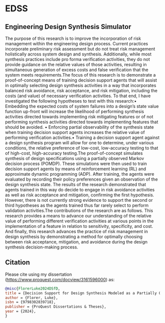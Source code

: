 # EDSS
## Engineering Design Synthesis Simulator
The purpose of this research is to improve the incorporation of risk management within the engineering design process. Current practices incorporate preliminary risk assessment but do not treat risk management holistically across system design and synthesis. Additionally, while most synthesis practices include pro forma verification activities, they do not provide guidance on the relative values of those activities, resulting in simultaneous generation of excess costs and false verification that the system meets requirements.The focus of this research is to demonstrate a proof-of-concept means of training decision support agents that will assist in optimally selecting design synthesis activities in a way that incorporates balanced risk avoidance, risk acceptance, and risk mitigation, including the costs (and value) of necessary verification activities. To that end, I have investigated the following hypotheses to test with this research:• Embedding the expected costs of system failures into a design’s state value function up-front will increase the likelihood of performing synthesis activities directed towards implementing risk mitigating features or of not performing synthesis activities directed towards implementing features that should be avoided. • Enforcing partial observability of the synthesis state when training decision support agents increases the relative value of performing verification activities.• Training a decision support agent against a design synthesis program will allow for one to determine, under various conditions, the relative preference of low-cost, low-accuracy testing to that of high-cost, high-accuracy testing.The proof-of-concept simulates synthesis of design specifications using a partially observed Markov decision process (POMDP). These simulations were then used to train decision support agents by means of reinforcement learning (RL) and approximate dynamic programming (ADP). After training, the agents were evaluated by recording their policy preferences given an observation of the design synthesis state. The results of the research demonstrated that agents trained in this way do decide to engage in risk avoidance activities as well as risk acceptance and mitigation, confirming the first hypothesis. However, there is not currently strong evidence to support the second or third hypotheses as the agents trained thus far rarely select to perform validation activities.The contributions of the research are as follows. This research provides a means to advance our understanding of the relative value of performing different verification activities at various points in the implementation of a feature in relation to sensitivity, specificity, and cost. And finally, this research advances the practice of risk management in design synthesis by demonstrating a method for optimally choosing between risk acceptance, mitigation, and avoidance during the design synthesis decision-making process.

## Citation
Please cite using my dissertation (https://www.proquest.com/docview/3161596000) as:
```bibtex
@misc{FlorerLuke2024DSfD,
title = {Decision Support for Design Synthesis Modeled as a Partially Observed Markov Decision Process},
author = {Florer, Luke},
isbn = {9798302839718},
publisher = {ProQuest Dissertations & Theses},
year = {2024},
}
```
